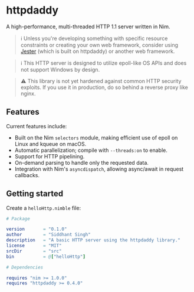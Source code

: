 # httpdaddy

A high-performance, multi-threaded HTTP 1.1 server written in Nim.
> :information_source: Unless you're developing something with specific resource constraints or creating your own web framework, consider using [Jester](https://github.com/dom96/jester) (which is built on httpdaddy) or another web framework.

> :information_source: This HTTP server is designed to utilize epoll-like OS APIs and does not support Windows by design.

> :warning: This library is not yet hardened against common HTTP security exploits. If you use it in production, do so behind a reverse proxy like nginx.

## Features

Current features include:

* Built on the Nim `selectors` module, making efficient use of epoll on Linux and kqueue on macOS.
* Automatic parallelization; compile with `--threads:on` to enable.
* Support for HTTP pipelining.
* On-demand parsing to handle only the requested data.
* Integration with Nim's `asyncdispatch`, allowing async/await in request callbacks.

## Getting started

Create a `helloHttp.nimble` file:

```nim
# Package

version       = "0.1.0"
author        = "Siddhant Singh"
description   = "A basic HTTP server using the httpdaddy library."
license       = "MIT"
srcDir        = "src"
bin           = @["helloHttp"]

# Dependencies

requires "nim >= 1.0.0"
requires "httpdaddy >= 0.4.0"
